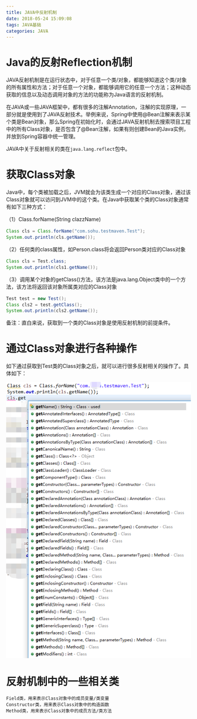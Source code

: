 ```yaml
---
title: JAVA中反射机制
date: 2018-05-24 15:09:08
tags: JAVA基础
categories: JAVA
---
```


# Java的反射Reflection机制

JAVA反射机制是在运行状态中，对于任意一个类/对象，都能够知道这个类/对象的所有属性和方法；对于任意一个对象，都能够调用它的任意一个方法；这种动态获取的信息以及动态调用对象的方法的功能称为Java语言的反射机制。

在JAVA或一些JAVA框架中，都有很多的注解Annotation，注解的实现原理，一部分就是使用到了JAVA反射技术。举例来说，Spring中使用@Bean注解来表示某个类是Bean对象，那么Spring在初始化时，会通过JAVA反射机制去搜索项目工程中的所有Class对象，是否包含了@Bean注解，如果有则创建Bean的Java实例，并放到Spring容器中统一管理。

JAVA中关于反射相关的类在`java.lang.reflect`包中。

# 获取Class对象

Java中，每个类被加载之后，JVM就会为该类生成一个对应的Class对象，通过该Class对象就可以访问到JVM中的这个类。在Java中获取某个类的Class对象通常有如下三种方式：

（1）Class.forName(String clazzName)

```java
Class cls = Class.forName("com.sohu.testmaven.Test");
System.out.println(cls.getName());
```

（2）任何类的class属性，如Person.class将会返回Person类对应的Class对象

```java
Class cls = Test.class;
System.out.println(cls1.getName());
```

（3）调用某个对象的getClass()方法，该方法是java.lang.Object类中的一个方法，该方法将返回该对象所属类对应的Class对象

```java
Test test = new Test();
Class cls2 = test.getClass();
System.out.println(cls2.getName());
```

备注：直白来说，获取到一个类的Class对象是使用反射机制的前提条件。

# 通过Class对象进行各种操作

如下通过获取到Test类的Class对象之后，就可以进行很多反射相关的操作了。具体如下：

![](/images/java_reflect_1_1.png)

# 反射机制中的一些相关类

    Field类，用来表示Class对象中的成员变量/类变量
    Constructor类，用来表示Class对象中的构造函数
    Method类，用来表示Class对象中的成员方法/类方法


